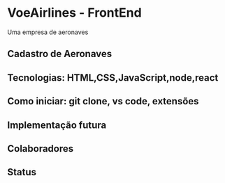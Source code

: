 # VoeAirlines - FrontEnd
 Uma empresa de aeronaves
## Cadastro de Aeronaves
## Tecnologias: HTML,CSS,JavaScript,node,react
## Como iniciar: git clone, vs code, extensões
## Implementação futura
## Colaboradores
## Status 
